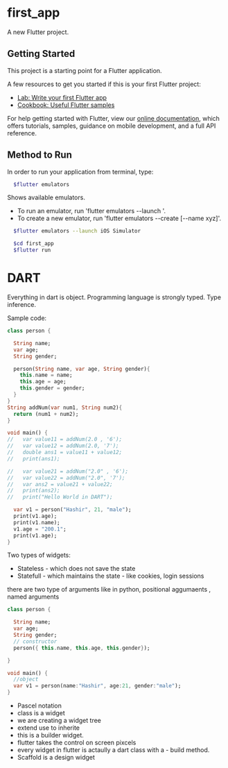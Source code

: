# first_app

A new Flutter project.

## Getting Started

This project is a starting point for a Flutter application.

A few resources to get you started if this is your first Flutter project:

- [Lab: Write your first Flutter app](https://flutter.dev/docs/get-started/codelab)
- [Cookbook: Useful Flutter samples](https://flutter.dev/docs/cookbook)

For help getting started with Flutter, view our
[online documentation](https://flutter.dev/docs), which offers tutorials,
samples, guidance on mobile development, and a full API reference.

## Method to Run

In order to run your application from terminal, type:

```bash
  $flutter emulators
```

Shows available emulators.

- To run an emulator, run 'flutter emulators --launch <emulator id>'.
- To create a new emulator, run 'flutter emulators --create [--name xyz]'.

```bash
  $flutter emulators --launch iOS Simulator
```

```bash
  $cd first_app
  $flutter run
```

# DART

Everything in dart is object. Programming language is strongly typed.
Type inference.

Sample code:

```dart
class person {

  String name;
  var age;
  String gender;

  person(String name, var age, String gender){
    this.name = name;
    this.age = age;
    this.gender = gender;
  }
}
String addNum(var num1, String num2){
  return (num1 + num2);
}

void main() {
//   var value11 = addNum(2.0 , '6');
//   var value12 = addNum(2.0, '7');
//   double ans1 = value11 + value12;
//   print(ans1);

//   var value21 = addNum("2.0" , '6');
//   var value22 = addNum("2.0", '7');
//   var ans2 = value21 + value22;
//   print(ans2);
//   print("Hello World in DART");

  var v1 = person("Hashir", 21, "male");
  print(v1.age);
  print(v1.name);
  v1.age = "200.1";
  print(v1.age);
}
```

Two types of widgets:

- Stateless - which does not save the state
- Statefull - which maintains the state - like cookies, login sessions

there are two type of arguments like in python,
positional aggumaents , named arguments

```dart
class person {

  String name;
  var age;
  String gender;
  // constructor
  person({ this.name, this.age, this.gender});

}

void main() {
  //object
  var v1 = person(name:"Hashir", age:21, gender:"male");
}
```

- Pascel notation
- class is a widget
- we are creating a widget tree
- extend use to inherite
- this is a builder widget.
- flutter takes the control on screen pixcels
- every widget in flutter is actaully a dart class with a - build method.
- Scaffold is a design widget
